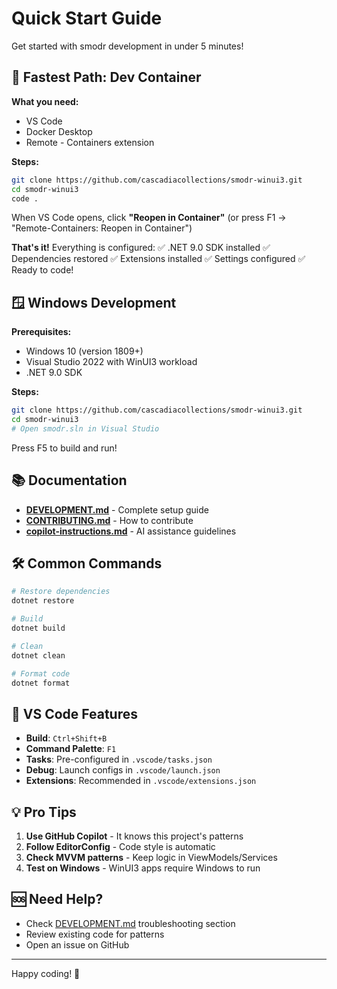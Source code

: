 # Quick Start Guide

Get started with smodr development in under 5 minutes!

## 🚀 Fastest Path: Dev Container

**What you need:**
- VS Code
- Docker Desktop
- Remote - Containers extension

**Steps:**
```bash
git clone https://github.com/cascadiacollections/smodr-winui3.git
cd smodr-winui3
code .
```

When VS Code opens, click **"Reopen in Container"** (or press F1 → "Remote-Containers: Reopen in Container")

**That's it!** Everything is configured:
✅ .NET 9.0 SDK installed
✅ Dependencies restored
✅ Extensions installed
✅ Settings configured
✅ Ready to code!

## 🪟 Windows Development

**Prerequisites:**
- Windows 10 (version 1809+)
- Visual Studio 2022 with WinUI3 workload
- .NET 9.0 SDK

**Steps:**
```bash
git clone https://github.com/cascadiacollections/smodr-winui3.git
cd smodr-winui3
# Open smodr.sln in Visual Studio
```

Press F5 to build and run!

## 📚 Documentation

- **[DEVELOPMENT.md](DEVELOPMENT.md)** - Complete setup guide
- **[CONTRIBUTING.md](CONTRIBUTING.md)** - How to contribute
- **[copilot-instructions.md](.github/copilot-instructions.md)** - AI assistance guidelines

## 🛠️ Common Commands

```bash
# Restore dependencies
dotnet restore

# Build
dotnet build

# Clean
dotnet clean

# Format code
dotnet format
```

## 🎯 VS Code Features

- **Build**: `Ctrl+Shift+B`
- **Command Palette**: `F1`
- **Tasks**: Pre-configured in `.vscode/tasks.json`
- **Debug**: Launch configs in `.vscode/launch.json`
- **Extensions**: Recommended in `.vscode/extensions.json`

## 💡 Pro Tips

1. **Use GitHub Copilot** - It knows this project's patterns
2. **Follow EditorConfig** - Code style is automatic
3. **Check MVVM patterns** - Keep logic in ViewModels/Services
4. **Test on Windows** - WinUI3 apps require Windows to run

## 🆘 Need Help?

- Check [DEVELOPMENT.md](DEVELOPMENT.md#troubleshooting) troubleshooting section
- Review existing code for patterns
- Open an issue on GitHub

---

Happy coding! 🎉
